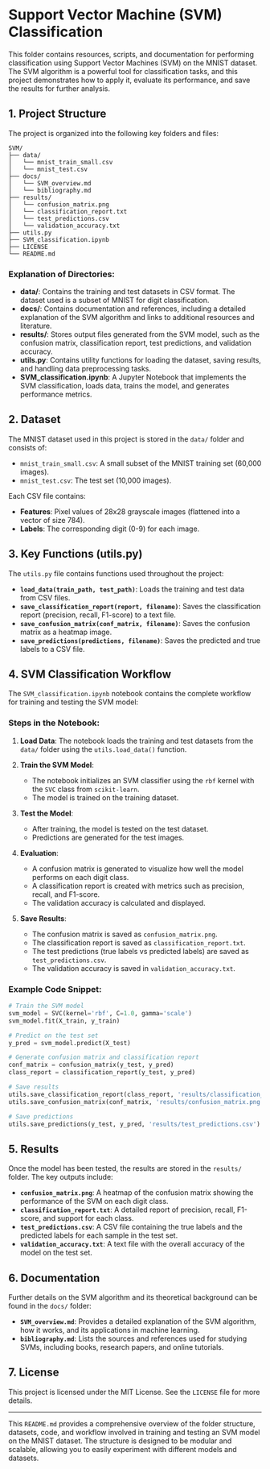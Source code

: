 # Support Vector Machine (SVM) Classification

This folder contains resources, scripts, and documentation for performing classification using Support Vector Machines (SVM) on the MNIST dataset. The SVM algorithm is a powerful tool for classification tasks, and this project demonstrates how to apply it, evaluate its performance, and save the results for further analysis.

## 1. Project Structure

The project is organized into the following key folders and files:

```
SVM/
├── data/
│   └── mnist_train_small.csv
│   └── mnist_test.csv
├── docs/
│   └── SVM_overview.md
│   └── bibliography.md
├── results/
│   └── confusion_matrix.png
│   └── classification_report.txt
│   └── test_predictions.csv
│   └── validation_accuracy.txt
├── utils.py
├── SVM_classification.ipynb
├── LICENSE
└── README.md
```

### Explanation of Directories:

- **data/**: Contains the training and test datasets in CSV format. The dataset used is a subset of MNIST for digit classification.
- **docs/**: Contains documentation and references, including a detailed explanation of the SVM algorithm and links to additional resources and literature.
- **results/**: Stores output files generated from the SVM model, such as the confusion matrix, classification report, test predictions, and validation accuracy.
- **utils.py**: Contains utility functions for loading the dataset, saving results, and handling data preprocessing tasks.
- **SVM_classification.ipynb**: A Jupyter Notebook that implements the SVM classification, loads data, trains the model, and generates performance metrics.

## 2. Dataset

The MNIST dataset used in this project is stored in the `data/` folder and consists of:

- `mnist_train_small.csv`: A small subset of the MNIST training set (60,000 images).
- `mnist_test.csv`: The test set (10,000 images).

Each CSV file contains:

- **Features**: Pixel values of 28x28 grayscale images (flattened into a vector of size 784).
- **Labels**: The corresponding digit (0-9) for each image.

## 3. Key Functions (utils.py)

The `utils.py` file contains functions used throughout the project:

- **`load_data(train_path, test_path)`**: Loads the training and test data from CSV files.
- **`save_classification_report(report, filename)`**: Saves the classification report (precision, recall, F1-score) to a text file.
- **`save_confusion_matrix(conf_matrix, filename)`**: Saves the confusion matrix as a heatmap image.
- **`save_predictions(predictions, filename)`**: Saves the predicted and true labels to a CSV file.
  
## 4. SVM Classification Workflow

The `SVM_classification.ipynb` notebook contains the complete workflow for training and testing the SVM model:

### Steps in the Notebook:

1. **Load Data**: The notebook loads the training and test datasets from the `data/` folder using the `utils.load_data()` function.
  
2. **Train the SVM Model**:
   - The notebook initializes an SVM classifier using the `rbf` kernel with the `SVC` class from `scikit-learn`.
   - The model is trained on the training dataset.

3. **Test the Model**:
   - After training, the model is tested on the test dataset.
   - Predictions are generated for the test images.

4. **Evaluation**:
   - A confusion matrix is generated to visualize how well the model performs on each digit class.
   - A classification report is created with metrics such as precision, recall, and F1-score.
   - The validation accuracy is calculated and displayed.

5. **Save Results**:
   - The confusion matrix is saved as `confusion_matrix.png`.
   - The classification report is saved as `classification_report.txt`.
   - The test predictions (true labels vs predicted labels) are saved as `test_predictions.csv`.
   - The validation accuracy is saved in `validation_accuracy.txt`.

### Example Code Snippet:

```python
# Train the SVM model
svm_model = SVC(kernel='rbf', C=1.0, gamma='scale')
svm_model.fit(X_train, y_train)

# Predict on the test set
y_pred = svm_model.predict(X_test)

# Generate confusion matrix and classification report
conf_matrix = confusion_matrix(y_test, y_pred)
class_report = classification_report(y_test, y_pred)

# Save results
utils.save_classification_report(class_report, 'results/classification_report.txt')
utils.save_confusion_matrix(conf_matrix, 'results/confusion_matrix.png')

# Save predictions
utils.save_predictions(y_test, y_pred, 'results/test_predictions.csv')
```

## 5. Results

Once the model has been tested, the results are stored in the `results/` folder. The key outputs include:

- **`confusion_matrix.png`**: A heatmap of the confusion matrix showing the performance of the SVM on each digit class.
- **`classification_report.txt`**: A detailed report of precision, recall, F1-score, and support for each class.
- **`test_predictions.csv`**: A CSV file containing the true labels and the predicted labels for each sample in the test set.
- **`validation_accuracy.txt`**: A text file with the overall accuracy of the model on the test set.

## 6. Documentation

Further details on the SVM algorithm and its theoretical background can be found in the `docs/` folder:

- **`SVM_overview.md`**: Provides a detailed explanation of the SVM algorithm, how it works, and its applications in machine learning.
- **`bibliography.md`**: Lists the sources and references used for studying SVMs, including books, research papers, and online tutorials.

## 7. License

This project is licensed under the MIT License. See the `LICENSE` file for more details.

---

This `README.md` provides a comprehensive overview of the folder structure, datasets, code, and workflow involved in training and testing an SVM model on the MNIST dataset. The structure is designed to be modular and scalable, allowing you to easily experiment with different models and datasets.